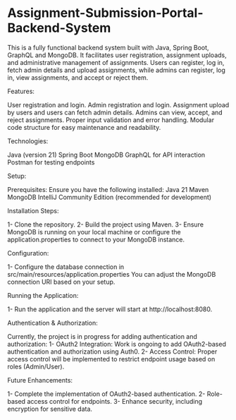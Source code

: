 # Assignment-Submission-Portal-Backend-System



This is a fully functional backend system built with Java, Spring Boot, GraphQL and MongoDB. 
It facilitates user registration, assignment uploads, and administrative management of assignments. 
Users can register, log in, fetch admin details and upload assignments, while admins can register, log in, view assignments, and accept or reject them.



Features:

User registration and login.
Admin registration and login.
Assignment upload by users and users can fetch admin details.
Admins can view, accept, and reject assignments.
Proper input validation and error handling.
Modular code structure for easy maintenance and readability.



Technologies:

Java (version 21)
Spring Boot
MongoDB
GraphQL for API interaction
Postman for testing endpoints



Setup:

Prerequisites: Ensure you have the following installed:
Java 21
Maven
MongoDB
IntelliJ Community Edition (recommended for development)



Installation Steps:

1- Clone the repository.
2- Build the project using Maven.
3- Ensure MongoDB is running on your local machine or configure the application.properties to connect to your MongoDB instance.



Configuration:

1- Configure the database connection in src/main/resources/application.properties
   You can adjust the MongoDB connection URI based on your setup.



Running the Application:

1- Run the application and the server will start at http://localhost:8080.



Authentication & Authorization:

Currently, the project is in progress for adding authentication and authorization:
1- OAuth2 Integration: Work is ongoing to add OAuth2-based authentication and authorization using Auth0.
2- Access Control: Proper access control will be implemented to restrict endpoint usage based on roles (Admin/User).



Future Enhancements:

1- Complete the implementation of OAuth2-based authentication.
2- Role-based access control for endpoints.
3- Enhance security, including encryption for sensitive data.
